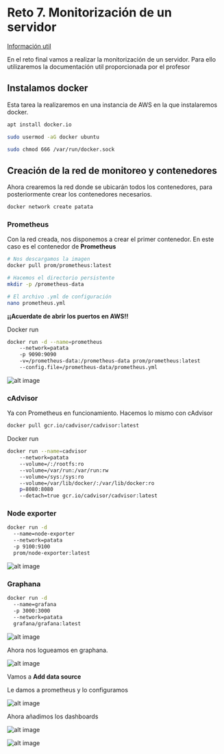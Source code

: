 # Reto 7. Monitorización de un servidor

[Información util](https://www.webhi.com/how-to/docker-monitoring-using-prometheus-cadvisor-node-exporter-grafana/)

En el reto final vamos a realizar la monitorización de un servidor. Para ello utilizaremos la documentación util proporcionada por el profesor

## Instalamos docker

Esta tarea la realizaremos en una instancia de AWS en la que instalaremos docker.

```bash
apt install docker.io

sudo usermod -aG docker ubuntu 

sudo chmod 666 /var/run/docker.sock

```

## Creación de la red de monitoreo y contenedores

Ahora crearemos la red donde se ubicarán todos los contenedores, para posteriormente crear los contenedores necesarios.

```bash
docker network create patata
```

### Prometheus

Con la red creada, nos disponemos a crear el primer contenedor. En este caso es el contenedor de **Prometheus**

```bash
# Nos descargamos la imagen
docker pull prom/prometheus:latest

# Hacemos el directorio persistente
mkdir -p /prometheus-data

# El archivo .yml de configuración
nano prometheus.yml
```

**¡¡Acuerdate de abrir los puertos en AWS!!**

Docker run
```bash
docker run -d --name=prometheus 
    --network=patata
    -p 9090:9090 
    -v=/prometheus-data:/prometheus-data prom/prometheus:latest 
    --config.file=/prometheus-data/prometheus.yml 
```

![alt image](Capturas/Funciona_prometheus.png)

### cAdvisor

Ya con Prometheus en funcionamiento. Hacemos lo mismo con cAdvisor

```bash
docker pull gcr.io/cadvisor/cadvisor:latest
```

Docker run
```bash
docker run --name=cadvisor 
    --network=patata 
    --volume=/:/rootfs:ro 
    --volume=/var/run:/var/run:rw 
    --volume=/sys:/sys:ro 
    --volume=/var/lib/docker/:/var/lib/docker:ro 
    p=8080:8080 
    --detach=true gcr.io/cadvisor/cadvisor:latest
```

### Node exporter
```bash
docker run -d
  --name=node-exporter  
  --network=patata
  -p 9100:9100
  prom/node-exporter:latest
```

![alt image](Capturas/Funciona.nodeexporter.png)

### Graphana

```bash
docker run -d
  --name=grafana
  -p 3000:3000  
  --network=patata
  grafana/grafana:latest
```

![alt image](Capturas/graphana.png)

Ahora nos logueamos en graphana.

![alt image](Capturas/graficas.png)

Vamos a **Add data source**

Le damos a prometheus y lo configuramos

![alt image](Capturas/conf%20grapana.png)

Ahora añadimos los dashboards

![alt image](Capturas/hola.png)

![alt image](Capturas/node_explorer.png)